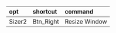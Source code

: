 | opt    | shortcut  | command       |
| :-     | :-        | :-            |
| Sizer2 | Btn_Right | Resize Window |